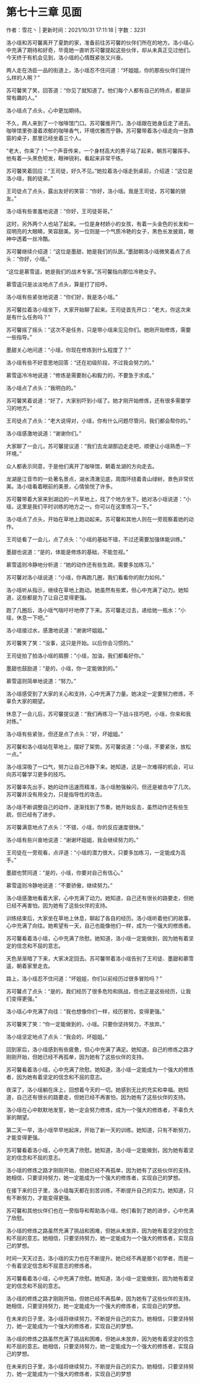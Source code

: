 # 第七十三章 见面

作者：雪花丶 | 更新时间：2021/10/31 17:11:18 | 字数：3231

洛小瑶和苏可馨离开了夏韵的家，准备前往苏可馨的伙伴们所在的地方。洛小瑶心中充满了期待和好奇，毕竟她一直听苏可馨提起这些伙伴，却从未真正见过他们。今天终于有机会见到，洛小瑶的心情既紧张又兴奋。

两人走在汤臣一品的街道上，洛小瑶忍不住问道：“坏姐姐，你的那些伙伴们是什么样的人啊？”

苏可馨笑了笑，回答道：“你见了就知道了。他们每个人都有自己的特点，都是非常有趣的人。”

洛小瑶点了点头，心中更加期待。

不久，两人来到了一个咖啡馆门口。苏可馨推开门，洛小瑶跟在她身后走了进去。咖啡馆里弥漫着浓郁的咖啡香气，环境优雅而宁静。苏可馨带着洛小瑶走向一张靠窗的桌子，那里已经坐着三个人。

“老大，你来了！”一个声音传来，一个身材高大的男子站了起来，朝苏可馨挥手。他有着一头黑色短发，眼神锐利，看起来非常干练。

苏可馨笑着回应：“王司徒，好久不见。”她拉着洛小瑶走到桌前，介绍道：“这位是洛小瑶，我的徒弟。”

王司徒点了点头，露出友好的笑容：“你好，洛小瑶。我是王司徒，苏可馨的朋友。”

洛小瑶有些害羞地说道：“你好，王司徒哥哥。”

这时，另外两个人也站了起来。一位是身材娇小的女孩，有着一头金色的长发和一双明亮的大眼睛，笑容甜美。另一位则是一个气质冷艳的女子，黑色长发披肩，眼神中透着一丝冷酷。

苏可馨继续介绍道：“这位是墨甜，她是我们的队医。”墨甜朝洛小瑶微笑着点了点头：“你好，小瑶。”

“这位是慕雪遥，她是我们的战术专家。”苏可馨指向那位冷艳女子。

慕雪遥只是淡淡地点了点头，算是打了招呼。

洛小瑶有些紧张地说道：“你们好，我是洛小瑶。”

苏可馨拉着洛小瑶坐下，大家开始聊了起来。王司徒首先开口：“老大，你这次来是有什么任务吗？”

苏可馨摇了摇头：“这次不是任务，只是带小瑶来见见你们。她刚开始修炼，需要一些指导。”

墨甜关心地问道：“小瑶，你现在修炼到什么程度了？”

洛小瑶有些不好意思地回答：“还在初级阶段，不过我会努力的。”

慕雪遥冷冷地说道：“修炼是需要耐心和毅力的，不要急于求成。”

洛小瑶点了点头：“我明白的。”

苏可馨笑着说道：“好了，大家别吓到小瑶了。她才刚开始修炼，还有很多需要学习的地方。”

王司徒点了点头：“老大说得对，小瑶，你有什么问题尽管问，我们都会帮你的。”

洛小瑶感激地说道：“谢谢你们。”

大家聊了一会儿，苏可馨提议道：“我们去龙湖那边走走吧，顺便让小瑶熟悉一下环境。”

众人都表示同意，于是他们离开了咖啡馆，朝着龙湖的方向走去。

龙湖是江音市的一处著名景点，湖水清澈见底，周围环绕着青山绿树，景色非常优美。洛小瑶看着眼前的美景，心情愉悦了许多。

苏可馨带着大家来到湖边的一片草地上，找了个地方坐下。她对洛小瑶说道：“小瑶，这里是我们平时训练的地方之一。你可以在这里练习一下。”

洛小瑶点了点头，开始在草地上跑动起来。苏可馨和其他人则在一旁观察着她的动作。

王司徒看了一会儿，点了点头：“小瑶的基础不错，不过还需要加强体能训练。”

墨甜也说道：“是的，体能是修炼的基础，不能忽视。”

慕雪遥则冷静地分析道：“她的动作还有些生疏，需要多加练习。”

苏可馨对洛小瑶说道：“小瑶，你再跑几圈，我们看看你的耐力如何。”

洛小瑶听从指示，继续在草地上跑动。她虽然有些累，但心中充满了动力。她知道，这些都是为了让自己变得更强。

跑了几圈后，洛小瑶气喘吁吁地停了下来。苏可馨走过去，递给她一瓶水：“小瑶，休息一下吧。”

洛小瑶接过水，感激地说道：“谢谢坏姐姐。”

苏可馨笑了笑：“没事，这只是开始。以后你会习惯的。”

王司徒拍了拍洛小瑶的肩膀：“小瑶，加油，我们都看好你。”

墨甜也鼓励道：“是的，小瑶，你一定能做到的。”

慕雪遥则简单地说道：“努力。”

洛小瑶感受到了大家的关心和支持，心中充满了力量。她决定一定要努力修炼，不辜负大家的期望。

休息了一会儿后，苏可馨提议道：“我们再练习一下战斗技巧吧，小瑶，你来和我对练。”

洛小瑶有些紧张，但还是点了点头：“好，坏姐姐。”

苏可馨和洛小瑶站在草地上，摆好了架势。苏可馨说道：“小瑶，不要紧张，放松一点。”

洛小瑶深吸了一口气，努力让自己冷静下来。她知道，这是一次难得的机会，可以向苏可馨学习更多的技巧。

苏可馨率先出手，她的动作迅速而精准，洛小瑶勉强躲闪，但还是被击中了几次。苏可馨并没有用全力，只是指导性的攻击。

洛小瑶不断调整自己的动作，逐渐找到了节奏。她开始反击，虽然动作还有些生疏，但已经有了进步。

苏可馨满意地点了点头：“不错，小瑶，你的反应速度很快。”

洛小瑶有些兴奋地说道：“谢谢坏姐姐，我会继续努力的。”

王司徒在一旁观看，点评道：“小瑶的潜力很大，只要多加练习，一定能成为高手。”

墨甜也赞同道：“是的，小瑶，你要对自己有信心。”

慕雪遥则冷静地说道：“不要骄傲，继续努力。”

洛小瑶感激地看着大家，心中充满了动力。她知道，自己还有很长的路要走，但她已经不再害怕，因为她有了这些伙伴的支持。

训练结束后，大家坐在草地上休息，聊起了各自的经历。洛小瑶听着他们的故事，心中充满了向往。她希望有一天，自己也能像他们一样，成为一个强大的修炼者。

苏可馨看着洛小瑶，心中充满了欣慰。她知道，洛小瑶一定能做到，因为她有着坚定的信念和不屈的意志。

天色渐渐暗了下来，大家决定回去。苏可馨带着洛小瑶告别了王司徒、墨甜和慕雪遥，朝着家里走去。

路上，洛小瑶忍不住问道：“坏姐姐，你们以前经历过很多冒险吗？”

苏可馨点了点头：“是的，我们经历了很多危险和挑战，但也正是这些经历，让我们变得更强。”

洛小瑶心中充满了向往：“我也想像你们一样，经历冒险，变得更强。”

苏可馨笑了笑：“你一定能做到的，小瑶。只要你坚持努力，不放弃。”

洛小瑶坚定地点了点头：“我会的，坏姐姐。”

回到家后，洛小瑶感到有些疲惫，但心中充满了满足。她知道，自己的修炼之路才刚刚开始，但她已经不再孤单，因为她有了这些伙伴的支持。

苏可馨看着洛小瑶，心中充满了欣慰。她知道，洛小瑶一定能成为一个强大的修炼者，因为她有着坚定的信念和不屈的意志。

夜深了，洛小瑶躺在床上，回想着今天的一切。她感到无比的充实和幸福。她知道，自己还有很长的路要走，但她已经不再害怕，因为她有了这些伙伴的支持。

洛小瑶在心中默默地发誓，她一定会努力修炼，成为一个强大的修炼者，不辜负大家的期望。

第二天一早，洛小瑶早早地起床，开始了新一天的训练。她知道，只有不断努力，才能变得更强。

苏可馨看着洛小瑶，心中充满了欣慰。她知道，洛小瑶一定能做到，因为她有着坚定的信念和不屈的意志。

洛小瑶的修炼之路才刚刚开始，但她已经不再孤单，因为她有了这些伙伴的支持。她相信，只要坚持努力，她一定能成为一个强大的修炼者，实现自己的梦想。

在接下来的日子里，洛小瑶每天都在刻苦训练，不断提升自己的实力。她知道，只有不断努力，才能变得更强。

苏可馨和其他伙伴们也在一旁指导和帮助洛小瑶，他们看到了她的进步，心中充满了欣慰。

洛小瑶的修炼之路虽然充满了挑战和困难，但她从未放弃，因为她有着坚定的信念和不屈的意志。她相信，只要坚持努力，她一定能成为一个强大的修炼者，实现自己的梦想。

时间一天天过去，洛小瑶的实力也在不断提升。她已经不再是那个初学者，而是一个有着坚定信念和不屈意志的修炼者。

苏可馨看着洛小瑶，心中充满了欣慰。她知道，洛小瑶一定能做到，因为她有着坚定的信念和不屈的意志。

洛小瑶的修炼之路才刚刚开始，但她已经不再孤单，因为她有了这些伙伴的支持。她相信，只要坚持努力，她一定能成为一个强大的修炼者，实现自己的梦想。

在未来的日子里，洛小瑶将继续努力，不断提升自己的实力。她相信，只要坚持努力，她一定能成为一个强大的修炼者，实现自己的梦想。

洛小瑶的修炼之路虽然充满了挑战和困难，但她从未放弃，因为她有着坚定的信念和不屈的意志。她相信，只要坚持努力，她一定能成为一个强大的修炼者，实现自己的梦想。

在未来的日子里，洛小瑶将继续努力，不断提升自己的实力。她相信，只要坚持努力，她一定能成为一个强大的修炼者，实现自己的梦想

